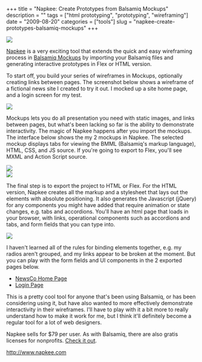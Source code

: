 +++
title = "Napkee: Create Prototypes from Balsamiq Mockups"
description = ""
tags = ["html prototyping", "prototyping", "wireframing"]
date = "2009-08-20"
categories = ["tools"]
slug = "napkee-create-prototypes-balsamiq-mockups"
+++


<div class="tool-screenshot mb1"><a href="http://www.napkee.com/"><img id="bluga-thumbnail-2714" class="bluga-thumbnail custom" src="//media.konigi.com/bluga/
wt522fe990dd9c9_custom.jpg"/></a></div><p class="dek"><a href="http://www.napkee.com/">Napkee</a> is a very exciting tool that extends the quick and easy wireframing process in <a href="http://www.balsamiq.com/">Balsamiq Mockups</a> by importing your Balsamiq files and generating interactive prototypes in Flex or HTML version.</p>
<p>To start off, you build your series of wireframes in Mockups, optionally creating links between pages. The screenshot below shows a wireframe of a fictional news site I created to try it out. I mocked up a site home page, and a login screen for my test.</p>
<div class="screenshot"><img src="http://konigi.s3.amazonaws.com/tools/external/napkee/newsco.png" /></div>
<p>Mockups lets you do all presentation you need with static images, and links between pages, but what's been lacking so far is the ability to demonstrate interactivity. The magic of Napkee happens after you import the mockups. The interface below shows the my 2 mockups in Napkee. The selected mockup displays tabs for viewing the BMML (Balsamiq's markup language), HTML, CSS, and JS source. If you're going to export to Flex, you'll see MXML and Action Script source.</p>
<div class="screenshot"><img src="http://konigi.s3.amazonaws.com/tools/external/napkee/napkee-1.png" /></div>
<div class="screenshot"><img src="http://konigi.s3.amazonaws.com/tools/external/napkee/napkee-2.png" /></div>
<p>The final step is to export the project to HTML or Flex. For the HTML version, Napkee creates all the markup and a stylesheet that lays out the elements with absolute positioning. It also generates the Javascript (jQuery) for any components you might have added that require animation or state changes, e.g. tabs and accordions. You'll have an html page that loads in your browser, with links, operational components such as accordions and tabs, and form fields that you can type into.  </p>
<div class="screenshot"><img src="http://konigi.s3.amazonaws.com/tools/external/napkee/napkee-3.png" /></div>
<p>I haven't learned all of the rules for binding elements together, e.g. my radios aren't grouped, and my links appear to be broken at the moment. But you can play with the form fields and UI components in the 2 exported pages below. </p>
<ul>
<li><a href="http://konigi.s3.amazonaws.com/tools/external/napkee/login_export_web/newsco.html">NewsCo Home Page</a></li>
<li><a href="http://konigi.s3.amazonaws.com/tools/external/napkee/login_export_web/login.html">Login Page</a></li>
</ul>
<p>This is a pretty cool tool for anyone that's been using Balsamiq, or has been considering using it, but have also wanted to more effectively demonstrate interactivity in their wireframes. I'll have to play with it a bit more to really understand how to make it work for me, but I think it'll definitely become a regular tool for a lot of web designers.</p>
<p>Napkee sells for $79 per user. As with Balsamiq, there are also gratis licenses for nonprofits. <a href="http://www.napkee.com/">Check it out</a>.</p>
  
<p><a href="http://www.napkee.com/">http://www.napkee.com</a></p>
      
